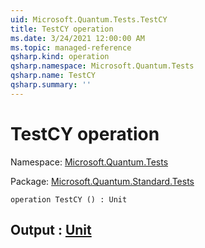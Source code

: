 ```yaml
---
uid: Microsoft.Quantum.Tests.TestCY
title: TestCY operation
ms.date: 3/24/2021 12:00:00 AM
ms.topic: managed-reference
qsharp.kind: operation
qsharp.namespace: Microsoft.Quantum.Tests
qsharp.name: TestCY
qsharp.summary: ''
---
```


# TestCY operation

Namespace: [Microsoft.Quantum.Tests](xref:Microsoft.Quantum.Tests)

Package: [Microsoft.Quantum.Standard.Tests](https://nuget.org/packages/Microsoft.Quantum.Standard.Tests)




```qsharp
operation TestCY () : Unit
```


## Output : [Unit](xref:microsoft.quantum.lang-ref.unit)

